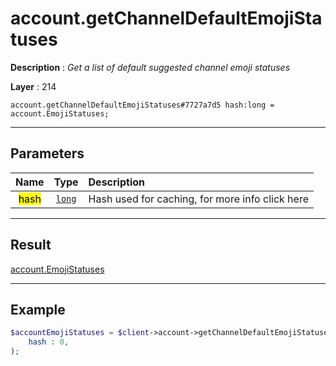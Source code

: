 # account.getChannelDefaultEmojiStatuses

**Description** : *Get a list of default suggested channel emoji statuses*

**Layer** : 214

```tl
account.getChannelDefaultEmojiStatuses#7727a7d5 hash:long = account.EmojiStatuses;
```

---

## Parameters

| Name | Type | Description |
| :---: | :---: | :--- |
| <mark>hash</mark> | [`long`](type/long) | Hash used for caching, for more info click here |

---

## Result

[account.EmojiStatuses](type/account.EmojiStatuses)

---

## Example

```php
$accountEmojiStatuses = $client->account->getChannelDefaultEmojiStatuses(
	hash : 0,
);
```